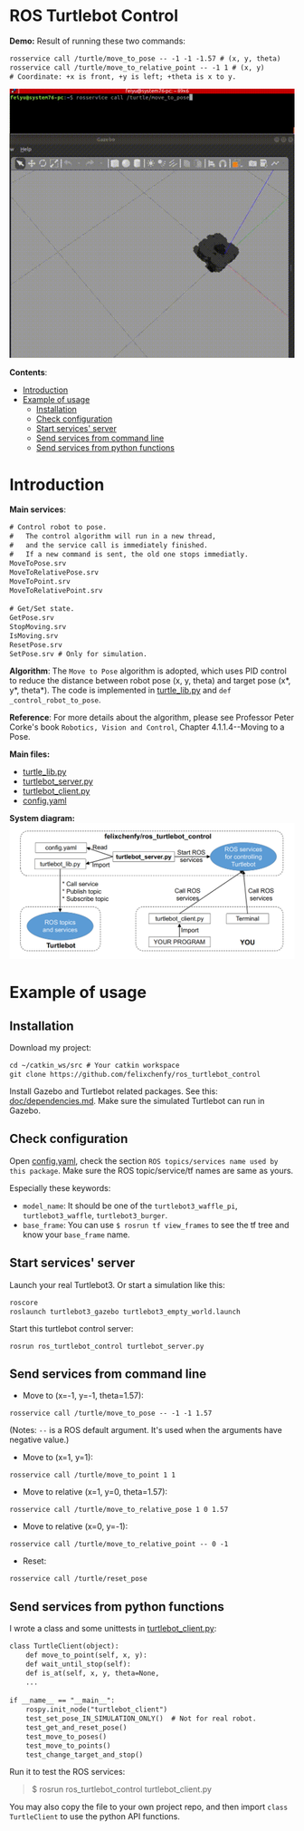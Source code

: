 ROS Turtlebot Control
========================

**Demo:** Result of running these two commands:
```
rosservice call /turtle/move_to_pose -- -1 -1 -1.57 # (x, y, theta)
rosservice call /turtle/move_to_relative_point -- -1 1 # (x, y)
# Coordinate: +x is front, +y is left; +theta is x to y.
```

![](doc/demo.gif)

**Contents**:
- [Introduction](#introduction)
- [Example of usage](#example-of-usage)
  * [Installation](#installation)
  * [Check configuration](#check-configuration)
  * [Start services' server](#start-services--server)
  * [Send services from command line](#send-services-from-command-line)
  * [Send services from python functions](#send-services-from-python-functions)



# Introduction

**Main services**:
```
# Control robot to pose.
#   The control algorithm will run in a new thread, 
#   and the service call is immediately finished.
#   If a new command is sent, the old one stops immediatly.
MoveToPose.srv   
MoveToRelativePose.srv   
MoveToPoint.srv  
MoveToRelativePoint.srv

# Get/Set state.
GetPose.srv
StopMoving.srv
IsMoving.srv
ResetPose.srv
SetPose.srv # Only for simulation.
```

**Algorithm**:
The `Move to Pose` algorithm is adopted, which uses PID control to reduce the distance between robot pose (x, y, theta) and target pose (x*, y*, theta*). The code is implemented in [turtle_lib.py](turtle_lib.py) and `def _control_robot_to_pose`. 

**Reference**:
For more details about the algorithm, please see Professor Peter Corke's book `Robotics, Vision and Control`, Chapter 4.1.1.4--Moving to a Pose.

**Main files:**
* [turtle_lib.py](turtle_lib.py)
* [turtlebot_server.py](turtlebot_server.py)
* [turtlebot_client.py](turtlebot_client.py)
* [config.yaml](config.yaml)

**System diagram:**
![doc/system_diagram.png](doc/system_diagram.png)


# Example of usage

## Installation

Download my project:
```
cd ~/catkin_ws/src # Your catkin workspace
git clone https://github.com/felixchenfy/ros_turtlebot_control
```

Install Gazebo and Turtlebot related packages. See this: [doc/dependencies.md](doc/dependencies.md). Make sure the simulated Turtlebot can run in Gazebo.

## Check configuration

Open [config.yaml](config.yaml), check the section `ROS topics/services name used by this package`. Make sure the ROS topic/service/tf names are same as yours.

Especially these keywords:
* `model_name`: It should be one of the `turtlebot3_waffle_pi`, `turtlebot3_waffle`, `turtlebot3_burger`.
* `base_frame`: You can use `$ rosrun tf view_frames` to see the tf tree and know your `base_frame` name.

## Start services' server

Launch your real Turtlebot3. Or start a simulation like this:
```
roscore
roslaunch turtlebot3_gazebo turtlebot3_empty_world.launch 
``` 

Start this turtlebot control server:
``` 
rosrun ros_turtlebot_control turtlebot_server.py   
```

## Send services from command line

* Move to (x=-1, y=-1, theta=1.57):
```
rosservice call /turtle/move_to_pose -- -1 -1 1.57
```
(Notes: `--` is a ROS default argument. It's used when the arguments have negative value.)

* Move to (x=1, y=1):
```
rosservice call /turtle/move_to_point 1 1
```

* Move to relative (x=1, y=0, theta=1.57):
```
rosservice call /turtle/move_to_relative_pose 1 0 1.57
```

* Move to relative (x=0, y=-1):
```
rosservice call /turtle/move_to_relative_point -- 0 -1
```

* Reset:
```
rosservice call /turtle/reset_pose
```

## Send services from python functions

I wrote a class and some unittests in [turtlebot_client.py](turtlebot_client.py):
```
class TurtleClient(object):
    def move_to_point(self, x, y):
    def wait_until_stop(self):
    def is_at(self, x, y, theta=None,
    ...

if __name__ == "__main__":
    rospy.init_node("turtlebot_client")
    test_set_pose_IN_SIMULATION_ONLY()  # Not for real robot.
    test_get_and_reset_pose()
    test_move_to_poses()
    test_move_to_points()
    test_change_target_and_stop()
```

Run it to test the ROS services:
> $ rosrun ros_turtlebot_control turtlebot_client.py   

You may also copy the file to your own project repo, and then import `class TurtleClient` to use the python API functions.